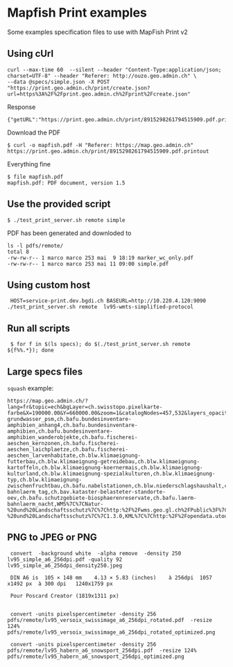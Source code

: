 Mapfish Print examples
=====================


Some examples specification files to use with MapFish Print v2


## Using cUrl


    curl --max-time 60  --silent --header "Content-Type:application/json; charset=UTF-8" --header "Referer: http://ouzo.geo.admin.ch" \
    --data @specs/simple.json -X POST "https://print.geo.admin.ch/print/create.json?url=https%3A%2F%2Fprint.geo.admin.ch%2Fprint%2Fcreate.json"

Response


    {"getURL":"https://print.geo.admin.ch/print/8915298261794515909.pdf.printout"}
    
Download the PDF

    $ curl -o mapfish.pdf -H "Referer: https://map.geo.admin.ch" https://print.geo.admin.ch/print/8915298261794515909.pdf.printout
    
Everything fine

    $ file mapfish.pdf 
    mapfish.pdf: PDF document, version 1.5

## Use the provided script


    $ ./test_print_server.sh remote simple
    
PDF has been generated and downloded to

    ls -l pdfs/remote/
    total 8
    -rw-rw-r-- 1 marco marco 253 mai  9 18:19 marker_wc_only.pdf
    -rw-rw-r-- 1 marco marco 253 mai 11 09:00 simple.pdf

## Using custom host


     HOST=service-print.dev.bgdi.ch BASEURL=http://10.220.4.120:9090  ./test_print_server.sh remote  lv95-wmts-simplified-protocol




## Run all scripts

     $ for f in $(ls specs); do $(./test_print_server.sh remote   ${f%%.*}); done




## Large specs files

`squash` example:

    https://map.geo.admin.ch/?lang=fr&topic=ech&bgLayer=ch.swisstopo.pixelkarte-farbe&X=190000.00&Y=660000.00&zoom=1&catalogNodes=457,532&layers_opacity=0.75,1,0.75,1,1,1,1,0.75,0.75,0.75,0.75,0.75,0.75,0.75,0.75,1,0.75,0.75,1,1,0.75&layers=ch.bafu.naqua-grundwasser_psm,ch.bafu.bundesinventare-amphibien_anhang4,ch.bafu.bundesinventare-amphibien,ch.bafu.bundesinventare-amphibien_wanderobjekte,ch.bafu.fischerei-aeschen_kernzonen,ch.bafu.fischerei-aeschen_laichplaetze,ch.bafu.fischerei-aeschen_larvenhabitate,ch.blw.klimaeignung-futterbau,ch.blw.klimaeignung-getreidebau,ch.blw.klimaeignung-kartoffeln,ch.blw.klimaeignung-koernermais,ch.blw.klimaeignung-kulturland,ch.blw.klimaeignung-spezialkulturen,ch.blw.klimaeignung-typ,ch.blw.klimaeignung-zwischenfruchtbau,ch.bafu.nabelstationen,ch.blw.niederschlagshaushalt,ch.bafu.laerm-bahnlaerm_tag,ch.bav.kataster-belasteter-standorte-oev,ch.bafu.schutzgebiete-biosphaerenreservate,ch.bafu.laerm-bahnlaerm_nacht,WMS%7C%7CNatur-%20und%20Landschaftsschutz%7C%7Chttp:%2F%2Fwms.geo.gl.ch%2FPublic%3F%7C%7CNatur-%20und%20Landschaftsschutz%7C%7C1.3.0,KML%7C%7Chttp:%2F%2Fopendata.utou.ch%2Furbanproto%2Fgeneva%2Fgeo%2Fkml%2FRoutes.kml


## PNG to JPEG or PNG

     convert  -background white  -alpha remove  -density 250  lv95_simple_a6_256dpi.pdf -quality 92 lv95_simple_a6_256dpi_density250.jpeg
     
     DIN A6 is 	105 × 148 mm	4.13 × 5.83 (inches)    à 256dpi  1057 x1492 px  à 300 dpi   1240x1759 px
     
     Pour Poscard Creator (1819x1311 px)


     convert -units pixelspercentimeter -density 256  pdfs/remote/lv95_versoix_swissimage_a6_256dpi_rotated.pdf  -resize 124% pdfs/remote/lv95_versoix_swissimage_a6_256dpi_rotated_optimized.png
     
     convert -units pixelspercentimeter -density 256  pdfs/remote/lv95_habern_a6_snowsport_256dpi.pdf  -resize 124% pdfs/remote/lv95_habern_a6_snowsport_256dpi_optimized.png

     
